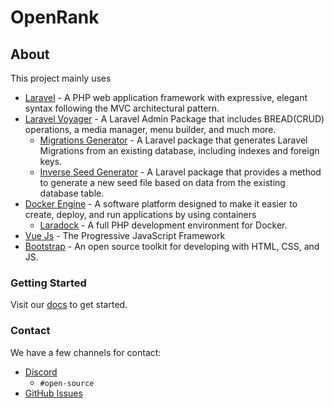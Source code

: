 # OpenRank

## About
This project mainly uses
- [Laravel](https://laravel.com/) - A PHP web application framework with expressive, elegant syntax following the MVC architectural pattern.
- [Laravel Voyager](https://laravelvoyager.com/) - A Laravel Admin Package that includes BREAD(CRUD) operations, a media manager, menu builder, and much more.
    - [Migrations Generator](https://github.com/Xethron/migrations-generator) - A Laravel package that generates Laravel Migrations from an existing database, including indexes and foreign keys.
    - [Inverse Seed Generator](https://github.com/orangehill/iseed) - A Laravel package that provides a method to generate a new seed file based on data from the existing database table.     
- [Docker Engine](https://www.docker.com/products/docker-engine) - A software platform designed to make it easier to create, deploy, and run applications by using containers
    - [Laradock](https://laradock.io/) - A full PHP development environment for Docker.
- [Vue Js](https://vuejs.org/) - The Progressive JavaScript Framework
- [Bootstrap](https://getbootstrap.com/docs/4.0/getting-started/introduction/) - An open source toolkit for developing with HTML, CSS, and JS.

### Getting Started
Visit our [docs](https://pbteja1998.github.io/OpenRank/docs/about) to get started.

### Contact
We have a few channels for contact:
- [Discord](https://discord.gg/qEA8vxd)
    - `#open-source`    
- [GitHub Issues](https://github.com/pbteja1998/OpenRank/issues)

